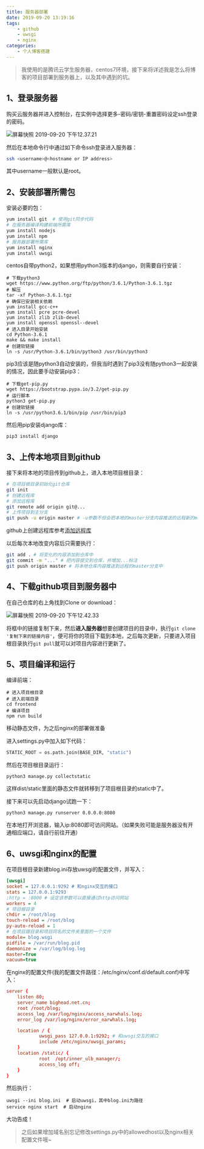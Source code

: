 ```yaml
---
title: 服务器部署
date: 2019-09-20 13:19:16
tags:
    - github
    - uwsgi
    - nginx
categories:
    - 个人博客搭建
---
```

> 我使用的是腾讯云学生服务器，centos7环境，接下来将详述我是怎么将博客的项目部署到服务器上，以及其中遇到的坑。

## 1、登录服务器

购买云服务器并进入控制台，在实例中选择更多-密码/密钥-重置密码设定ssh登录的密码。

![屏幕快照 2019-09-20 下午12.37.21](https://tva1.sinaimg.cn/large/006y8mN6gy1g75voy16t0j30850ant92.jpg)

然后在本地命令行中通过如下命令ssh登录进入服务器：

```bash
ssh <username>@<hostname or IP address>
```

其中username一般默认是root。

## 2、安装部署所需包

安装必要的包：

```bash
yum install git  # 使用git同步代码
# 在服务器编译构建前端所需库
yum install nodejs
yum install npm
# 服务器部署所需库
yum install nginx
yum install uwsgi
```

centos自带python2，如果想用python3版本的django，则需要自行安装：

```shell
# 下载python3
wget https://www.python.org/ftp/python/3.6.1/Python-3.6.1.tgz
# 解压
tar -xf Python-3.6.1.tgz
# 确保已安装相关依赖
yum install gcc-c++
yum install pcre pcre-devel
yum install zlib zlib-devel
yum install openssl openssl--devel
# 进入目录开始安装
cd Python-3.6.1
make && make install
# 创建软链接
ln -s /usr/Python-3.6.1/bin/python3 /usr/bin/python3
```

pip3应该是随python3自动安装的，但我当时遇到了pip3没有随python3一起安装的情况，因此要手动安装pip3：

```shell
# 下载get-pip.py
wget https://bootstrap.pypa.io/3.2/get-pip.py
# 运行脚本
python3 get-pip.py
# 创建软链接
ln -s /usr/python3.6.1/bin/pip /usr/bin/pip3
```

然后用pip安装django库：

```bash
pip3 install django
```

## 3、上传本地项目到github

接下来将本地的项目传到github上，进入本地项目根目录：

```bash
# 在项目根目录初始化git仓库
git init
# 创建远程库
# 添加远程库
git remote add origin git@...
# 上传项目到主分支
git push -u origin master # -u参数不但会把本地的master分支内容推送的远程新的master分支，还会把本地的master分支和远程的master分支关联起来，以后的push可以不用该参数
```

github上创建远程库参考[添加远程库](https://www.liaoxuefeng.com/wiki/896043488029600/898732864121440)

以后每次本地改变内容后只需要执行：

```bash
git add . # 将变化的内容添加到仓库中
git commit -m "..." # 把内容提交到仓库，并增加...标注
git push origin master # 将本地仓库内容推送到远程的master分支中
```

## 4、下载github项目到服务器中

在自己仓库的右上角找到Clone or download：

![屏幕快照 2019-09-20 下午12.42.33](https://tva1.sinaimg.cn/large/006y8mN6gy1g75vv6is3qj30ck0693z5.jpg)

将框中的链接复制下来，然后**进入服务器**想要创建项目的目录中，执行`git clone '复制下来的链接内容'`，便可将你的项目下载到本地，之后每次更新，只要进入项目根目录执行`git pull`就可以对项目内容进行更新了。

## 5、项目编译和运行

编译前端：

```shell
# 进入项目根目录
# 进入前端目录
cd frontend
# 编译项目
npm run build
```

移动静态文件，为之后nginx的部署做准备

进入settings.py中加入如下代码：

```python
STATIC_ROOT = os.path.join(BASE_DIR, "static")
```

然后在项目根目录运行：

```shell
python3 manage.py collectstatic
```

这样dist/static里面的静态文件就转移到了项目根目录的static中了。

接下来可以先启动django试跑一下：

```shell
python3 manage.py runserver 0.0.0.0:8080
```

在本地打开浏览器，输入ip:8080即可访问网站。（如果失败可能是服务器没有开通相应端口，请自行前往开通）

## 6、uwsgi和nginx的配置

在项目根目录新建blog.ini存放uwsgi的配置文件，并写入：

```ini
[uwsgi]
socket = 127.0.0.1:9292 # 和nginx交互的接口
stats = 127.0.0.1:9293
;http = :8000 # 设定该参数可以直接通过http访问网站
workers = 4
# 项目根目录
chdir = /root/blog
touch-reload = /root/blog
py-auto-reload = 1
# 在项目跟目录和项目同名的文件夹里面的一个文件
module= blog.wsgi
pidfile = /var/run/blog.pid
daemonize = /var/log/blog.log
master=True
vacuum=true
```

在nginx的配置文件(我的配置文件路径：/etc/nginx/conf.d/default.conf)中写入：

```conf
server {
    listen 80;
    server_name bighead.net.cn;
    root /root/blog;
    access_log /var/log/nginx/access_narwhals.log;
    error_log /var/log/nginx/error_narwhals.log;

    location / {
            uwsgi_pass 127.0.0.1:9292; # 和uwsgi交互的接口
            include /etc/nginx/uwsgi_params;
    }
    location /static/ {
            root  /opt/inner_ulb_manager/;
            access_log off;
    }
}
```

然后执行：

```shell
uwsgi --ini blog.ini  # 启动uwsgi，其中blog.ini为路径
service nginx start  # 启动nginx
```

大功告成！

> 之后如果增加域名别忘记修改settings.py中的allowedhost以及nginx相关配置文件哦~